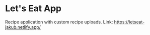 # Let's Eat App

Recipe application with custom recipe uploads.
Link: https://letseat-jakub.netlify.app/
